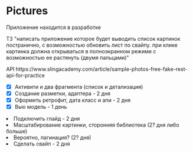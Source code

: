 # Pictures
<p>Приложение находится в разработке</p>
<p>
ТЗ "написать приложение которое будет выводить список картинок постранично, с возможностью обновить лист по свайпу. при клике картинка должна открываться в полноэкранном режиме с возможностью ее растянуть (двумя пальцами)"
</p>
<p>
  API https://www.slingacademy.com/article/sample-photos-free-fake-rest-api-for-practice
</p>

- [x] Активити и два фрагмента (список и детализация)
- [x] Создание разметки, адаптера - 2 дня
- [x] Оформить ретрофит, дата класс и апи - 2 дня
- [x] Вью модель - 1 день</li>
<li>Подключить глайд - 2 дня</li>
<li>Масштабирование картинки, сторонняя библиотека (2? дня либо больше)</li>
<li>Вероятно, пагинация? (2? дня)</li>
<li>Сделать свайп - 2 дня</li>
